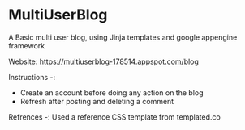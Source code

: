 # MultiUserBlog
A Basic multi user blog, using Jinja templates and google appengine framework

Website: https://multiuserblog-178514.appspot.com/blog

Instructions -:
- Create an account before doing any action on the blog
- Refresh after posting and deleting a comment


Refrences -:
Used a reference CSS template from templated.co
